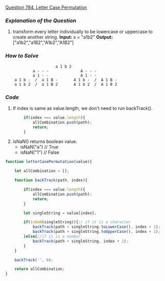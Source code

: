 [Question 784. Letter Case Permutation](https://leetcode.com/problems/letter-case-permutation/description/)

### _Explanation of the Question_

1. transform every letter individually to be lowercase or uppercase to create another string.
	**Input:** s = "a1b2"
	**Output:** ["a1b2","a1B2","A1b2","A1B2"]

### _How to Solve_

                          a 1 b 2
				a - - -              A - - -  
				a 1 - -              A 1 - -
		a 1 b -  /  a 1 B -       A 1 b -  /  A 1 B -
		a 1 b 2  /  a 1 B 2       A 1 b 2  /  A 1 B 2

### _Code_
1. If index is same as value.length, we don't need to run backTrack().
```javascript
		if(index === value.length){
            allCombination.push(path);
            return;
        }
```

2. isNaN() returns boolean value.
	-  isNaN("a") // True
	-  isNaN("1") // False

```javascript
function letterCasePermutation(value){

    let allCombination = [];

    function backTrack(path, index){

        if(index === value.length){
            allCombination.push(path);
            return;
        }

        let singleString = value[index];

        if(isNaN(singleString)){// if it is a character
            backTrack(path + singleString.toLowerCase(), index + 1);
            backTrack(path + singleString.toUpperCase(), index + 1);
        }else{//if it is a number
            backTrack(path + singleString, index + 1);
        }
    }

    backTrack('', 0);

    return allCombination;
}
```